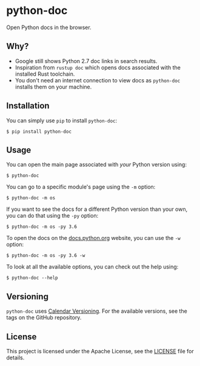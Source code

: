 # python-doc

Open Python docs in the browser.

## Why?

- Google still shows Python 2.7 doc links in search results.
- Inspiration from `rustup doc` which opens docs associated with the installed Rust toolchain.
- You don't need an internet connection to view docs as `python-doc` installs them on your machine.

## Installation

You can simply use `pip` to install `python-doc`:

```
$ pip install python-doc
```

## Usage

You can open the main page associated with _your_ Python version using:

```
$ python-doc
```

You can go to a specific module's page using the `-m` option:

```
$ python-doc -m os
```

If you want to see the docs for a different Python version than your own, you can do that using the `-py` option:

```
$ python-doc -m os -py 3.6
```

To open the docs on the [docs.python.org](https://docs.python.org/) website, you can use the `-w` option:

```
$ python-doc -m os -py 3.6 -w
```

To look at all the available options, you can check out the help using:

```
$ python-doc --help
```

## Versioning

`python-doc` uses [Calendar Versioning](https://calver.org/). For the available versions, see the tags on the GitHub repository.

## License

This project is licensed under the Apache License, see the [LICENSE](https://github.com/vinayak-mehta/python-doc/blob/master/LICENSE) file for details.
